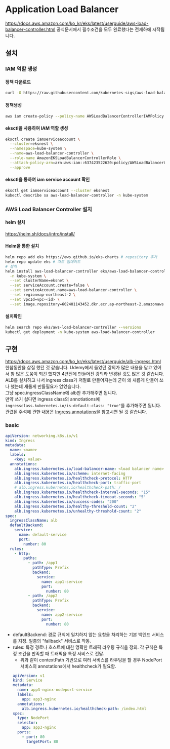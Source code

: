 # Application Load Balancer

https://docs.aws.amazon.com/ko_kr/eks/latest/userguide/aws-load-balancer-controller.html
공식문서에서 필수조건을 모두 완료했다는 전제하에 시작됩니다.

## 설치

### IAM 역할 생성

#### 정책 다운로드

```sh
curl -O https://raw.githubusercontent.com/kubernetes-sigs/aws-load-balancer-controller/v2.7.2/docs/install/iam_policy.json
```

#### 정책생성

```sh
aws iam create-policy --policy-name AWSLoadBalancerControllerIAMPolicy --policy-document file://iam_policy.json
```

#### eksctl을 사용하여 IAM 역할 생성

```sh
eksctl create iamserviceaccount \
  --cluster=eksnest \
  --namespace=kube-system \
  --name=aws-load-balancer-controller \
  --role-name AmazonEKSLoadBalancerControllerRole \
  --attach-policy-arn=arn:aws:iam::637423522620:policy/AWSLoadBalancerControllerIAMPolicy \
  --approve
```

#### eksctl을 통하여 iam service account 확인

```sh
eksctl get iamserviceaccount --cluster eksnest
kubectl describe sa aws-load-balancer-controller -n kube-system
```

### AWS Load Balancer Controller 설치

#### helm 설치

https://helm.sh/docs/intro/install/

#### Helm을 통한 설치

```sh
helm repo add eks https://aws.github.io/eks-charts # repository 추가
helm repo update eks # 차트 업데이트
# 설치
helm install aws-load-balancer-controller eks/aws-load-balancer-controller \
  -n kube-system \
  --set clusterName=eksnet \
  --set serviceAccount.create=false \
  --set serviceAccount.name=aws-load-balancer-controller \
  --set region=ap-northeast-2 \
  --set vpcId=vpc-<id> \
  --set image.repository=602401143452.dkr.ecr.ap-northeast-2.amazonaws.com/amazon/aws-load-balancer-controller
```

#### 설치확인

```sh
helm search repo eks/aws-load-balancer-controller --versions
kubectl get deployment -n kube-system aws-load-balancer-controller
```

## 구현

https://docs.aws.amazon.com/ko_kr/eks/latest/userguide/alb-ingress.html<br/>
한참동안을 삽질 했던 것 같습니다. Udemy에서 들었던 강의가 많은 내용을 담고 있어서 참 많은 도움이 되긴 했지만 4년전에 만들어진 강의라 변경된 것도 많은 것 같습니다.  
ALB를 설치하고 나서 ingress class가 저절로 만들어지는데 굳이 왜 새롭게 만들어 쓰나 했는데 새롭게 만들필요가 없었습니다.  
그냥 spec.ingressClassName에 alb만 추가해주면 됩니다.  
만약 쓰기 싫다면 ingress class의 annotiations에 `ingressclass.kubernetes.io/is-default-class: "true"`를 추가해주면 됩니다.  
관련된 주석에 관한 내용은 [Ingress annotations](https://kubernetes-sigs.github.io/aws-load-balancer-controller/v2.7/guide/ingress/annotations/)을 참고시면 될 것 같습니다.

### basic

```yaml
apiVersion: networking.k8s.io/v1
kind: Ingress
metadata:
  name: <name>
  labels:
    <key: value>
  annotations:
    alb.ingress.kubernetes.io/load-balancer-name: <load balancer name>
    alb.ingress.kubernetes.io/scheme: internet-facing
    alb.ingress.kubernetes.io/healthcheck-protocol: HTTP
    alb.ingress.kubernetes.io/healthcheck-port: traffic-port
    # alb.ingress.kubernetes.io/healthcheck-path: /
    alb.ingress.kubernetes.io/healthcheck-interval-seconds: "15"
    alb.ingress.kubernetes.io/healthcheck-timeout-seconds: "5"
    alb.ingress.kubernetes.io/success-codes: "200"
    alb.ingress.kubernetes.io/healthy-threshold-count: "2"
    alb.ingress.kubernetes.io/unhealthy-threshold-count: "2"
spec:
  ingressClassName: alb
  defaultBackend:
    service:
      name: default-service
      port:
        number: 80
  rules:
    - http:
        paths:
          - path: /app1
            pathType: Prefix
            backend:
              service:
                name: app1-service
                port:
                  number: 80
          - path: /app2
            pathType: Prefix
            backend:
              service:
                name: app2-service
                port:
                  number: 80
```

- defaultBackend: 경로 규칙에 일치하지 않는 요청을 처리하는 기본 백엔드 서비스를 지정. 일종의 "fallback" 서비스로 작동.
- rules: 특정 경로나 호스트에 대한 명확한 트래픽 라우팅 규칙을 정의. 각 규칙은 특정 조건을 만족할 때 트래픽을 특정 서비스로 전달.
  - 위과 같이 contextPath 기반으로 여러 서비스를 라우팅을 할 경우 NodePort 서비스의 annotations에서 healthcheck가 필요함.
  ```yaml
  apiVersion: v1
  kind: Service
  metadata:
    name: app3-nginx-nodeport-service
    labels:
      app: app3-nginx
    annotations:
      alb.ingress.kubernetes.io/healthcheck-path: /index.html
  spec:
    type: NodePort
    selector:
      app: app3-nginx
    ports:
      - port: 80
        targetPort: 80
  ```
